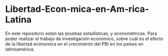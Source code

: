 # Libertad-Econ-mica-en-Am-rica-Latina
En este repositorio estan las pruebas estadísticas, y econométricas. Para poder realizar el trabajo de investigación económico, sobre cuál es el efecto de la libertad ecónomica en el crecimiento del PBI en los países en latinoamérica.
